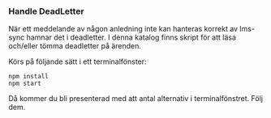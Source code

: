 ### Handle DeadLetter
När ett meddelande av någon anledning inte kan hanteras korrekt av lms-sync hamnar det i deadletter.
I denna katalog finns skript för att läsa och/eller tömma deadletter på ärenden.

Körs på följande sätt i ett terminalfönster:

```
npm install
npm start
```
Då kommer du bli presenterad med att antal alternativ i terminalfönstret. Följ dem.

